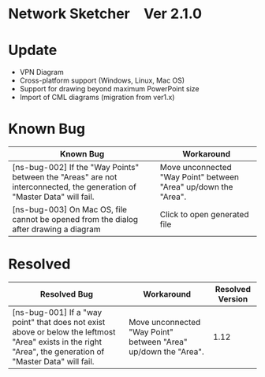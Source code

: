 # Network Sketcher　Ver 2.1.0
# Update
* VPN Diagram
* Cross-platform support (Windows, Linux, Mac OS)
* Support for drawing beyond maximum PowerPoint size
* Import of CML diagrams (migration from ver1.x)

# Known Bug
| Known Bug                                                                                                               | Workaround|
|-------------------------------------------------------------------------------------------------------------------------| ------------- |
| [ns-bug-002] If the "Way Points" between the "Areas" are not interconnected, the generation of "Master Data" will fail. | Move unconnected "Way Point" between "Area" up/down the "Area".  |
| [ns-bug-003] On Mac OS, file cannot be opened from the dialog after drawing a diagram  | Click to open generated file  |


# Resolved
| Resolved Bug                                                                                                                                                | Workaround                                                      | Resolved Version|
|-------------------------------------------------------------------------------------------------------------------------------------------------------------|-----------------------------------------------------------------|------------- |
| [ns-bug-001] If a "way point" that does not exist above or below the leftmost "Area" exists in the right "Area", the generation of "Master Data" will fail. | Move unconnected "Way Point" between "Area" up/down the "Area". | 1.12|

